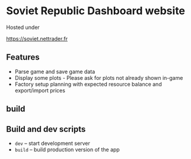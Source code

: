 # Soviet Republic Dashboard website

Hosted under

https://soviet.nettrader.fr

## Features

- Parse game and save game data
- Display some plots - Please ask for plots not already shown in-game
- Factory setup planning with expected resource balance and export/import prices

## build

## Build and dev scripts

- `dev` – start development server
- `build` – build production version of the app

